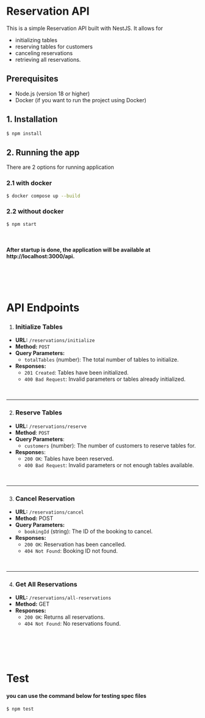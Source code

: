# Reservation API
This is a simple Reservation API built with NestJS. It allows for 
- initializing tables
- reserving tables for customers
- canceling reservations
- retrieving all reservations.

## Prerequisites
- Node.js (version 18 or higher)
- Docker (if you want to run the project using Docker)

## 1. Installation

```bash
$ npm install
```

## 2. Running the app

There are 2 options for running application 

### 2.1 with docker
```bash
$ docker compose up --build
```

### 2.2 without docker
```bash
$ npm start
```


<br>

#### After startup is done, the application will be available at http://localhost:3000/api.

<br> 
<br> 
<br> 


# API Endpoints



1. ### Initialize Tables
- **URL:** `/reservations/initialize`
- **Method:** `POST`
- **Query Parameters:**
  - `totalTables` (number): The total number of tables to initialize.
- **Responses:**
  - `201 Created`: Tables have been initialized.
  - `400 Bad Request`: Invalid parameters or tables already initialized.

<br>

---

2. ### Reserve Tables 

- **URL:** `/reservations/reserve`
- **Method**: `POST`
- **Query Parameters**:
  - `customers` (number): The number of customers to reserve tables for.
- **Response**s:
  - `200 OK`: Tables have been reserved.
  - `400 Bad Request`: Invalid parameters or not enough tables available.

<br>

---

3. ### Cancel Reservation

- **URL:** `/reservations/cancel`
- **Method:** POST
- **Query Parameters:**
  - `bookingId` (string): The ID of the booking to cancel.
- **Responses:**
  - `200 OK`: Reservation has been cancelled.
  - `404 Not Found`: Booking ID not found.

<br>

---

4. ### Get All Reservations

- **URL:** `/reservations/all-reservations`
- **Method:** GET
- **Responses:**
  - `200 OK`: Returns all reservations.
  - `404 Not Found`: No reservations found.

<br>

<br><br>

# Test 

#### you can use the command below for testing spec files

```bash
$ npm test
```
